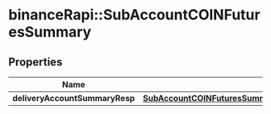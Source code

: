 # binanceRapi::SubAccountCOINFuturesSummary


## Properties
Name | Type | Description | Notes
------------ | ------------- | ------------- | -------------
**deliveryAccountSummaryResp** | [**SubAccountCOINFuturesSummaryDeliveryAccountSummaryResp**](subAccountCOINFuturesSummary_deliveryAccountSummaryResp.md) |  | 


